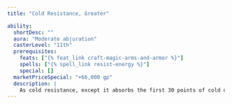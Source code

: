 ```yaml
---
title: "Cold Resistance, Greater"

ability:
  shortDesc: ""
  aura: "Moderate abjuration"
  casterLevel: "11th"
  prerequisites:
    feats: ["{% feat_link craft-magic-arms-and-armor %}"]
    spells: ["{% spell_link resist-energy %}"]
    special: []
  marketPriceSpecial: "+66,000 gp"
  description: |
    As cold resistance, except it absorbs the first 30 points of cold damage per attack.
---
```

